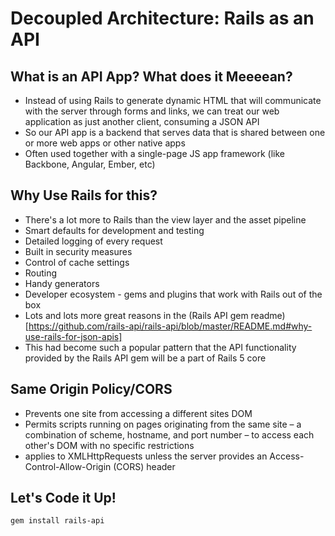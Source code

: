 # Decoupled Architecture: Rails as an API

## What is an API App?  What does it Meeeean?

- Instead of using Rails to generate dynamic HTML that will communicate with the server through forms and links, we can treat our web application as just another client, consuming a JSON API
- So our API app is a backend that serves data that is shared between one or more web apps or other native apps
- Often used together with a single-page JS app framework (like Backbone, Angular, Ember, etc)

## Why Use Rails for this?

- There's a lot more to Rails than the view layer and the asset pipeline
- Smart defaults for development and testing
- Detailed logging of every request
- Built in security measures
- Control of cache settings
- Routing
- Handy generators
- Developer ecosystem - gems and plugins that work with Rails out of the box
- Lots and lots more great reasons in the (Rails API gem readme)[https://github.com/rails-api/rails-api/blob/master/README.md#why-use-rails-for-json-apis]
- This had become such a popular pattern that the API functionality provided by the Rails API gem will be a part of Rails 5 core

## Same Origin Policy/CORS

- Prevents one site from accessing a different sites DOM
- Permits scripts running on pages originating from the same site – a combination of scheme, hostname, and port number – to access each other's DOM with no specific restrictions
- applies to XMLHttpRequests unless the server provides an Access-Control-Allow-Origin (CORS) header

## Let's Code it Up!

```
gem install rails-api
```
